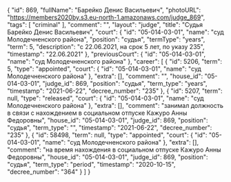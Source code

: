 {
    "id": 869,
    "fullName": "Барейко Денис Васильевич",
    "photoURL": "https://members2020by.s3.eu-north-1.amazonaws.com/judge_869",
    "tags": [
        "criminal"
    ],
    "comment": "",
    "layout": "judge",
    "title": "Судья Барейко Денис Васильевич",
    "court": {
        "id": "05-014-03-01",
        "name": "суд Молодечненского района",
        "position": "судья",
        "termType": "years",
        "term": 5,
        "description": "c 22.06.2021, на срок 5 лет, по указу 235",
        "timestamp": "22.06.2021"
    },
    "previousCourt": {
        "id": "05-014-03-01",
        "name": "суд Молодечненского района"
    },
    "career": [
        {
            "id": 5206,
            "term": 5,
            "type": "appointed",
            "court": {
                "id": "05-014-03-01",
                "name": "суд Молодечненского района"
            },
            "extra": [],
            "comment": "",
            "house_id": "05-014-03-01",
            "judge_id": 869,
            "position": "судья",
            "term_type": "years",
            "timestamp": "2021-06-22",
            "decree_number": "235"
        },
        {
            "id": 5207,
            "term": null,
            "type": "released",
            "court": {
                "id": "05-014-03-01",
                "name": "суд Молодечненского района"
            },
            "extra": [],
            "comment": "занимал должность в связи с нахождением в социальном отпуске Кажуро Анны Федоровны",
            "house_id": "05-014-03-01",
            "judge_id": 869,
            "position": "судья",
            "term_type": "",
            "timestamp": "2021-06-22",
            "decree_number": "235"
        },
        {
            "id": 58498,
            "term": null,
            "type": "appointed",
            "court": {
                "id": "05-014-03-01",
                "name": "суд Молодечненского района"
            },
            "extra": [],
            "comment": "на время нахождения в социальном отпуске Кажуро Анны Федоровны",
            "house_id": "05-014-03-01",
            "judge_id": 869,
            "position": "судья",
            "term_type": "period",
            "timestamp": "2020-10-15",
            "decree_number": "364"
        }
    ]
}
